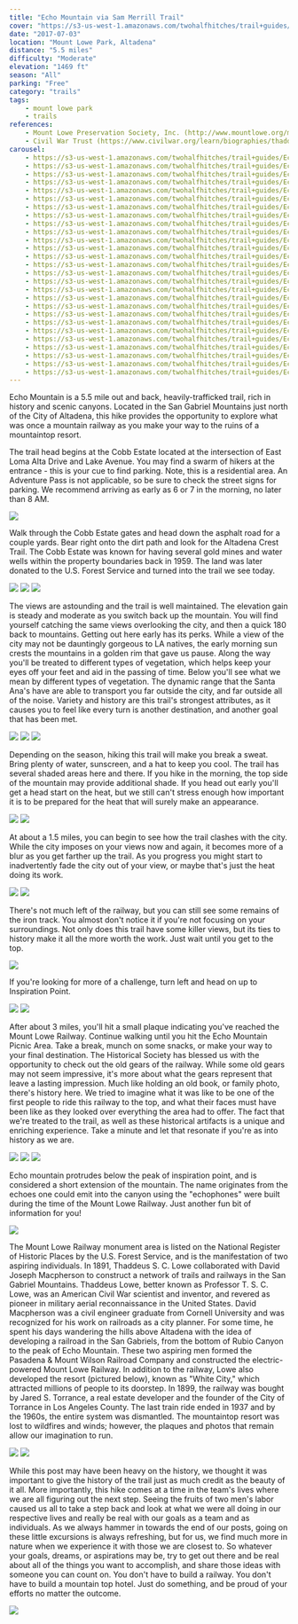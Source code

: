 ```yaml
---
title: "Echo Mountain via Sam Merrill Trail"
cover: "https://s3-us-west-1.amazonaws.com/twohalfhitches/trail+guides/Echo+Mountain/_J8A1667.jpg"
date: "2017-07-03"
location: "Mount Lowe Park, Altadena"
distance: "5.5 miles"
difficulty: "Moderate"
elevation: "1469 ft"
season: "All"
parking: "Free"
category: "trails"
tags:
    - mount lowe park
    - trails
references:
    - Mount Lowe Preservation Society, Inc. (http://www.mountlowe.org/mount-lowe-history/who-was-thaddeus-s-c-lowe/)
    - Civil War Trust (https://www.civilwar.org/learn/biographies/thaddeus-sobieski-constantine-lowe)
carousel:
    - https://s3-us-west-1.amazonaws.com/twohalfhitches/trail+guides/Echo+Mountain/_J8A1545.jpg
    - https://s3-us-west-1.amazonaws.com/twohalfhitches/trail+guides/Echo+Mountain/_J8A1550.jpg
    - https://s3-us-west-1.amazonaws.com/twohalfhitches/trail+guides/Echo+Mountain/_J8A1561.jpg
    - https://s3-us-west-1.amazonaws.com/twohalfhitches/trail+guides/Echo+Mountain/_J8A1581.jpg
    - https://s3-us-west-1.amazonaws.com/twohalfhitches/trail+guides/Echo+Mountain/_J8A1585.jpg
    - https://s3-us-west-1.amazonaws.com/twohalfhitches/trail+guides/Echo+Mountain/_J8A1588.jpg
    - https://s3-us-west-1.amazonaws.com/twohalfhitches/trail+guides/Echo+Mountain/_J8A1591.jpg
    - https://s3-us-west-1.amazonaws.com/twohalfhitches/trail+guides/Echo+Mountain/_J8A1594.jpg
    - https://s3-us-west-1.amazonaws.com/twohalfhitches/trail+guides/Echo+Mountain/_J8A1595.jpg
    - https://s3-us-west-1.amazonaws.com/twohalfhitches/trail+guides/Echo+Mountain/_J8A1601.jpg
    - https://s3-us-west-1.amazonaws.com/twohalfhitches/trail+guides/Echo+Mountain/_J8A1611.jpg
    - https://s3-us-west-1.amazonaws.com/twohalfhitches/trail+guides/Echo+Mountain/_J8A1618.jpg
    - https://s3-us-west-1.amazonaws.com/twohalfhitches/trail+guides/Echo+Mountain/_J8A1619.jpg
    - https://s3-us-west-1.amazonaws.com/twohalfhitches/trail+guides/Echo+Mountain/_J8A1631.jpg
    - https://s3-us-west-1.amazonaws.com/twohalfhitches/trail+guides/Echo+Mountain/_J8A1633.jpg
    - https://s3-us-west-1.amazonaws.com/twohalfhitches/trail+guides/Echo+Mountain/_J8A1634.jpg
    - https://s3-us-west-1.amazonaws.com/twohalfhitches/trail+guides/Echo+Mountain/_J8A1652.jpg
    - https://s3-us-west-1.amazonaws.com/twohalfhitches/trail+guides/Echo+Mountain/_J8A1655.jpg
    - https://s3-us-west-1.amazonaws.com/twohalfhitches/trail+guides/Echo+Mountain/_J8A1657.jpg
    - https://s3-us-west-1.amazonaws.com/twohalfhitches/trail+guides/Echo+Mountain/_J8A1663.jpg
    - https://s3-us-west-1.amazonaws.com/twohalfhitches/trail+guides/Echo+Mountain/_J8A1664.jpg
    - https://s3-us-west-1.amazonaws.com/twohalfhitches/trail+guides/Echo+Mountain/_J8A1668.jpg
    - https://s3-us-west-1.amazonaws.com/twohalfhitches/trail+guides/Echo+Mountain/_J8A1673.jpg
    - https://s3-us-west-1.amazonaws.com/twohalfhitches/trail+guides/Echo+Mountain/_J8A1678.jpg
    - https://s3-us-west-1.amazonaws.com/twohalfhitches/trail+guides/Echo+Mountain/_J8A1685.jpg
    - https://s3-us-west-1.amazonaws.com/twohalfhitches/trail+guides/Echo+Mountain/_J8A1686.jpg
    - https://s3-us-west-1.amazonaws.com/twohalfhitches/trail+guides/Echo+Mountain/_J8A1687.jpg
---
```


Echo Mountain is a 5.5 mile out and back, heavily-trafficked trail, rich in history and scenic canyons. Located in the San Gabriel Mountains just north of the City of Altadena, this hike provides the opportunity to explore what was once a mountain railway as you make your way to the ruins of a mountaintop resort.

The trail head begins at the Cobb Estate located at the intersection of East Loma Alta Drive and Lake Avenue. You may find a swarm of hikers at the entrance - this is your cue to find parking. Note, this is a residential area. An Adventure Pass is not applicable, so be sure to check the street signs for parking. We recommend arriving as early as 6 or 7 in the morning, no later than 8 AM.

![](https://s3-us-west-1.amazonaws.com/twohalfhitches/trail+guides/Echo+Mountain/_J8A1541.jpg)

Walk through the Cobb Estate gates and head down the asphalt road for a couple yards. Bear right onto the dirt path and look for the Altadena Crest Trail. The Cobb Estate was known for having several gold mines and water wells within the property boundaries back in 1959. The land was later donated to the U.S. Forest Service and turned into the trail we see today.

![](https://s3-us-west-1.amazonaws.com/twohalfhitches/trail+guides/Echo+Mountain/_J8A1542.jpg)
![](https://s3-us-west-1.amazonaws.com/twohalfhitches/trail+guides/Echo+Mountain/_J8A1544.jpg)
![](https://s3-us-west-1.amazonaws.com/twohalfhitches/trail+guides/Echo+Mountain/_J8A1558.jpg)

The views are astounding and the trail is well maintained. The elevation gain is steady and moderate as you switch back up the mountain. You will find yourself catching the same views overlooking the city, and then a quick 180 back to mountains. Getting out here early has its perks. While a view of the city may not be dauntingly gorgeous to LA natives, the early morning sun crests the mountains in a golden rim that gave us pause. Along the way you'll be treated to different types of vegetation, which helps keep your eyes off your feet and aid in the passing of time. Below you'll see what we mean by different types of vegetation. The dynamic range that the Santa Ana's have are able to transport you far outside the city, and far outside all of the noise. Variety and history are this trail's strongest attributes, as it causes you to feel like every turn is another destination, and another goal that has been met. 

![](https://s3-us-west-1.amazonaws.com/twohalfhitches/trail+guides/Echo+Mountain/_J8A1559.jpg)
![](https://s3-us-west-1.amazonaws.com/twohalfhitches/trail+guides/Echo+Mountain/_J8A1560.jpg)
![](https://s3-us-west-1.amazonaws.com/twohalfhitches/trail+guides/Echo+Mountain/_J8A1565.jpg)

Depending on the season, hiking this trail will make you break a sweat. Bring plenty of water, sunscreen, and a hat to keep you cool. The trail has several shaded areas here and there. If you hike in the morning, the top side of the mountain may provide additional shade. If you head out early you'll get a head start on the heat, but we still can't stress enough how important it is to be prepared for the heat that will surely make an appearance. 

![](https://s3-us-west-1.amazonaws.com/twohalfhitches/trail+guides/Echo+Mountain/_J8A1567.jpg)
![](https://s3-us-west-1.amazonaws.com/twohalfhitches/trail+guides/Echo+Mountain/_J8A1574.jpg)

At about a 1.5 miles, you can begin to see how the trail clashes with the city. While the city imposes on your views now and again, it becomes more of a blur as you get farther up the trail. As you progress you might start to inadvertently fade the city out of your view, or maybe that's just the heat doing its work. 

![](https://s3-us-west-1.amazonaws.com/twohalfhitches/trail+guides/Echo+Mountain/_J8A1590.jpg)
![](https://s3-us-west-1.amazonaws.com/twohalfhitches/trail+guides/Echo+Mountain/_J8A1626.jpg)

There's not much left of the railway, but you can still see some remains of the iron track. You almost don't notice it if you're not focusing on your surroundings. Not only does this trail have some killer views, but its ties to history make it all the more worth the work. Just wait until you get to the top. 

![](https://s3-us-west-1.amazonaws.com/twohalfhitches/trail+guides/Echo+Mountain/echoPath.jpeg)

If you're looking for more of a challenge, turn left and head on up to Inspiration Point.

![](https://s3-us-west-1.amazonaws.com/twohalfhitches/trail+guides/Echo+Mountain/_J8A1642.jpg)
![](https://s3-us-west-1.amazonaws.com/twohalfhitches/trail+guides/Echo+Mountain/_J8A1643.jpg)

After about 3 miles, you'll hit a small plaque indicating you've reached the Mount Lowe Railway. Continue walking until you hit the Echo Mountain Picnic Area. Take a break, munch on some snacks, or make your way to your final destination. The Historical Society has blessed us with the opportunity to check out the old gears of the railway. While some old gears may not seem impressive, it's more about what the gears represent that leave a lasting impression. Much like holding an old book, or family photo, there's history here. We tried to imagine what it was like to be one of the first people to ride this railway to the top, and what their faces must have been like as they looked over everything the area had to offer. The fact that we're treated to the trail, as well as these historical artifacts is a unique and enriching experience. Take a minute and let that resonate if you're as into history as we are. 

![](https://s3-us-west-1.amazonaws.com/twohalfhitches/trail+guides/Echo+Mountain/_J8A1651.jpg)
![](https://s3-us-west-1.amazonaws.com/twohalfhitches/trail+guides/Echo+Mountain/_J8A1659.jpg)
![](https://s3-us-west-1.amazonaws.com/twohalfhitches/trail+guides/Echo+Mountain/_J8A1660.jpg)

Echo mountain protrudes below the peak of inspiration point, and is considered a short extension of the mountain. The name originates from the echoes one could emit into the canyon using the "echophones" were built during the time of the Mount Lowe Railway. Just another fun bit of information for you!

![](https://s3-us-west-1.amazonaws.com/twohalfhitches/trail+guides/Echo+Mountain/_J8A1662.jpg)

The Mount Lowe Railway monument area is listed on the National Register of Historic Places by the U.S. Forest Service, and is the manifestation of two aspiring individuals. In 1891, Thaddeus S. C. Lowe collaborated with David Joseph Macpherson to construct a network of trails and railways in the San Gabriel Mountains. Thaddeus Lowe, better known as Professor T. S. C. Lowe, was an American Civil War scientist and inventor, and revered as pioneer in military aerial reconnaissance in the United States. David Macpherson was a civil engineer graduate from Cornell University and was recognized for his work on railroads as a city planner. For some time, he spent his days wandering the hills above Altadena with the idea of developing a railroad in the San Gabriels, from the bottom of Rubio Canyon to the peak of Echo Mountain.  These two aspiring men formed the Pasadena & Mount Wilson Railroad Company and constructed the electric-powered Mount Lowe Railway. In addition to the railway, Lowe also developed the resort (pictured below), known as "White City," which attracted millions of people to its doorstep. In 1899, the railway was bought by Jared S. Torrance, a real estate developer and the founder of the City of Torrance in Los Angeles County. The last train ride ended in 1937 and by the 1960s, the entire system was dismantled. The mountaintop resort was lost to wildfires and winds; however, the plaques and photos that remain allow our imagination to run.

![](https://s3-us-west-1.amazonaws.com/twohalfhitches/trail+guides/Echo+Mountain/_J8A1682.jpg)
![](https://s3-us-west-1.amazonaws.com/twohalfhitches/trail+guides/Echo+Mountain/_J8A1688.jpg)

While this post may have been heavy on the history, we thought it was important to give the history of the trail just as much credit as the beauty of it all. More importantly, this hike comes at a time in the team's lives where we are all figuring out the next step. Seeing the fruits of two men's labor caused us all to take a step back and look at what we were all doing in our respective lives and really be real with our goals as a team and as individuals. As we always hammer in towards the end of our posts, going on these little excursions is always refreshing, but for us, we find much more in nature when we experience it with those we are closest to. So whatever your goals, dreams, or aspirations may be, try to get out there and be real about all of the things you want to accomplish, and share those ideas with someone you can count on. You don't have to build a railway. You don't have to build a mountain top hotel. Just do something, and be proud of your efforts no matter the outcome. 

![](https://s3-us-west-1.amazonaws.com/twohalfhitches/trail+guides/Echo+Mountain/GOPR0332.jpg)

